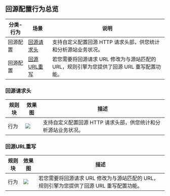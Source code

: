 ## 回源配置行为总览
| 分类-行为 | 场景               | 说明                                                         |
| --------- | ------------------ | ------------------------------------------------------------ |
| 回源配置  | [回源请求头](#m1)  | 支持自定义配置回源 HTTP 请求头部，供您统计和分析源站业务状况。 |
| 回源配置  | [回源URL重写](#m2) | 若您需要将回源请求 URL 修改为与源站匹配的 URL，规则引擎为您提供了回源 URL 重写配置功能。 |

[](id:m1)
### 回源请求头

| 规则块 | 效果图                                                       | 描述                                                         |
| ------ | ------------------------------------------------------------ | ------------------------------------------------------------ |
| 行为   | ![](https://qcloudimg.tencent-cloud.cn/raw/1dfcc4e3ee8f580ab77b0cba83bf1117.png) | 支持自定义配置回源 HTTP 请求头部，供您统计和分析源站业务状况。 |


[](id:m2)
### 回源URL重写

| 规则块 | 效果图                                                       | 描述                                                         |
| ------ | ------------------------------------------------------------ | ------------------------------------------------------------ |
| 行为   | ![](https://qcloudimg.tencent-cloud.cn/raw/0c247e9de156f22e67dde12cf1aca895.png) | 若您需要将回源请求 URL 修改为与源站匹配的 URL，规则引擎为您提供了回源 URL 重写配置功能。 |